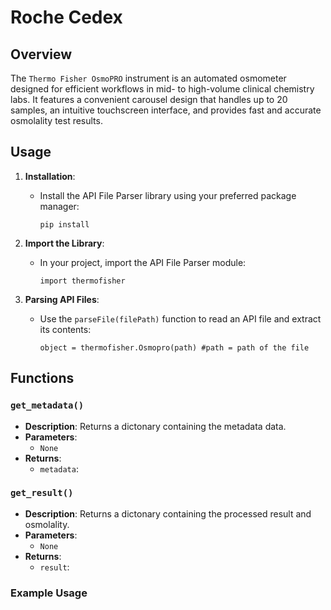 # Roche Cedex

## Overview
The `Thermo Fisher OsmoPRO` instrument is an automated osmometer designed for efficient workflows in mid- to high-volume clinical chemistry labs. It features a convenient carousel design that handles up to 20 samples, an intuitive touchscreen interface, and provides fast and accurate osmolality test results.

## Usage

1. **Installation**:
   - Install the API File Parser library using your preferred package manager:
     ```
     pip install 
     ```

2. **Import the Library**:
   - In your project, import the API File Parser module:
     ```
     import thermofisher
     ```

3. **Parsing API Files**:
   - Use the `parseFile(filePath)` function to read an API file and extract its contents:
     ```
     object = thermofisher.Osmopro(path) #path = path of the file
     ```

## Functions

### `get_metadata()`
- **Description**: Returns a dictonary containing the metadata data.
- **Parameters**:
  - `None` 
- **Returns**:
  - `metadata`:  

### `get_result()`
- **Description**: Returns a dictonary containing the processed result and osmolality.
- **Parameters**:
  - `None` 
- **Returns**:
  - `result`:  

### Example Usage
```python

```